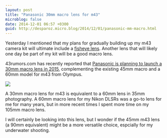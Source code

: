 ```yaml
---
layout: post
title: "Panasonic 30mm macro lens for m43"
microblog: false
date: 2014-12-01 06:57 +0300
guid: http://desparoz.micro.blog/2014/12/01/panasonic-mm-macro.html
---
```

<p>Yesterday I mentioned that my plans for gradually building up my m43 camera kit will ultimate include a <a href="http://desparoz.me/post/lensbaby-announces-a-new-5.8mm-fisheye-lens-for-m43">fisheye lens</a>. Another lens that will likely one day be part of my kit will be a good macro lens.</p>

<p>43rumors.com has recently reported that <a href="http://www.43rumors.com/panasonic-30mm-f2-8-macro-to-be-launched-in-q1/">Panasonic is planning to launch a 30mm macro lens in 2015</a>, complementing the existing 45mm macro and a 60mm model for m43 from Olympus.</p>

<p><img src="http://desparoz.me/uploads/2017/20bd6c03a9.jpg"></p>

<p>A 30mm macro lens for m43 is equivalent to a 60mm lens in 35mm photography. A 60mm macro lens for my Nikon DLSRs was a go-to lens for me for many years, but in more recent times I spent more time on my 105mm macro lens.</p>

<p>I will certainly be looking into this lens, but I wonder if the 45mm m43 lens (a 90mm equivalent) might be a more versatile choice, espcially for my underwater shooting.</p>
